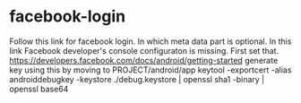 # facebook-login

Follow this link for facebook login.
In which meta data part is optional.
In this link Facebook developer's console configuraton is missing.
First set that.
https://developers.facebook.com/docs/android/getting-started
generate key using this by moving to PROJECT/android/app
keytool -exportcert -alias androiddebugkey -keystore ./debug.keystore | openssl sha1 -binary | openssl base64


